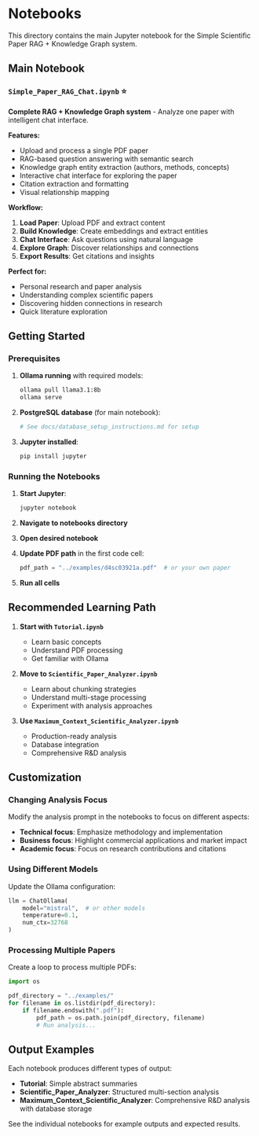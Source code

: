 # Notebooks

This directory contains the main Jupyter notebook for the Simple Scientific Paper RAG + Knowledge Graph system.

## Main Notebook

### `Simple_Paper_RAG_Chat.ipynb` ⭐
**Complete RAG + Knowledge Graph system** - Analyze one paper with intelligent chat interface.

**Features:**
- Upload and process a single PDF paper
- RAG-based question answering with semantic search
- Knowledge graph entity extraction (authors, methods, concepts)
- Interactive chat interface for exploring the paper
- Citation extraction and formatting
- Visual relationship mapping

**Workflow:**
1. **Load Paper**: Upload PDF and extract content
2. **Build Knowledge**: Create embeddings and extract entities
3. **Chat Interface**: Ask questions using natural language
4. **Explore Graph**: Discover relationships and connections
5. **Export Results**: Get citations and insights

**Perfect for:**
- Personal research and paper analysis
- Understanding complex scientific papers
- Discovering hidden connections in research
- Quick literature exploration

## Getting Started

### Prerequisites
1. **Ollama running** with required models:
   ```bash
   ollama pull llama3.1:8b
   ollama serve
   ```

2. **PostgreSQL database** (for main notebook):
   ```bash
   # See docs/database_setup_instructions.md for setup
   ```

3. **Jupyter installed**:
   ```bash
   pip install jupyter
   ```

### Running the Notebooks

1. **Start Jupyter**:
   ```bash
   jupyter notebook
   ```

2. **Navigate to notebooks directory**

3. **Open desired notebook**

4. **Update PDF path** in the first code cell:
   ```python
   pdf_path = "../examples/d4sc03921a.pdf"  # or your own paper
   ```

5. **Run all cells**

## Recommended Learning Path

1. **Start with `Tutorial.ipynb`**
   - Learn basic concepts
   - Understand PDF processing
   - Get familiar with Ollama

2. **Move to `Scientific_Paper_Analyzer.ipynb`**
   - Learn about chunking strategies
   - Understand multi-stage processing
   - Experiment with analysis approaches

3. **Use `Maximum_Context_Scientific_Analyzer.ipynb`**
   - Production-ready analysis
   - Database integration
   - Comprehensive R&D analysis

## Customization

### Changing Analysis Focus
Modify the analysis prompt in the notebooks to focus on different aspects:
- **Technical focus**: Emphasize methodology and implementation
- **Business focus**: Highlight commercial applications and market impact
- **Academic focus**: Focus on research contributions and citations

### Using Different Models
Update the Ollama configuration:
```python
llm = ChatOllama(
    model="mistral",  # or other models
    temperature=0.1,
    num_ctx=32768
)
```

### Processing Multiple Papers
Create a loop to process multiple PDFs:
```python
import os

pdf_directory = "../examples/"
for filename in os.listdir(pdf_directory):
    if filename.endswith(".pdf"):
        pdf_path = os.path.join(pdf_directory, filename)
        # Run analysis...
```

## Output Examples

Each notebook produces different types of output:

- **Tutorial**: Simple abstract summaries
- **Scientific_Paper_Analyzer**: Structured multi-section analysis
- **Maximum_Context_Scientific_Analyzer**: Comprehensive R&D analysis with database storage

See the individual notebooks for example outputs and expected results.
